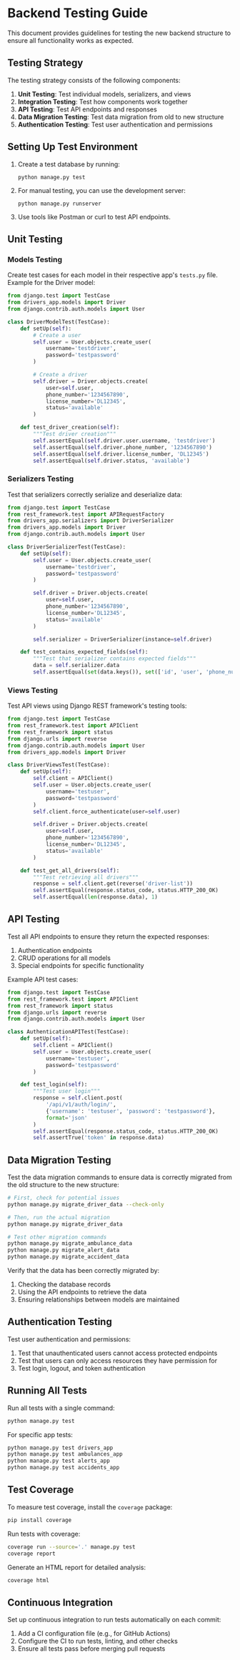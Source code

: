 # Backend Testing Guide

This document provides guidelines for testing the new backend structure to ensure all functionality works as expected.

## Testing Strategy

The testing strategy consists of the following components:

1. **Unit Testing**: Test individual models, serializers, and views
2. **Integration Testing**: Test how components work together
3. **API Testing**: Test API endpoints and responses
4. **Data Migration Testing**: Test data migration from old to new structure
5. **Authentication Testing**: Test user authentication and permissions

## Setting Up Test Environment

1. Create a test database by running:

   ```
   python manage.py test
   ```

2. For manual testing, you can use the development server:

   ```
   python manage.py runserver
   ```

3. Use tools like Postman or curl to test API endpoints.

## Unit Testing

### Models Testing

Create test cases for each model in their respective app's `tests.py` file. Example for the Driver model:

```python
from django.test import TestCase
from drivers_app.models import Driver
from django.contrib.auth.models import User

class DriverModelTest(TestCase):
    def setUp(self):
        # Create a user
        self.user = User.objects.create_user(
            username='testdriver',
            password='testpassword'
        )

        # Create a driver
        self.driver = Driver.objects.create(
            user=self.user,
            phone_number='1234567890',
            license_number='DL12345',
            status='available'
        )

    def test_driver_creation(self):
        """Test driver creation"""
        self.assertEqual(self.driver.user.username, 'testdriver')
        self.assertEqual(self.driver.phone_number, '1234567890')
        self.assertEqual(self.driver.license_number, 'DL12345')
        self.assertEqual(self.driver.status, 'available')
```

### Serializers Testing

Test that serializers correctly serialize and deserialize data:

```python
from django.test import TestCase
from rest_framework.test import APIRequestFactory
from drivers_app.serializers import DriverSerializer
from drivers_app.models import Driver
from django.contrib.auth.models import User

class DriverSerializerTest(TestCase):
    def setUp(self):
        self.user = User.objects.create_user(
            username='testdriver',
            password='testpassword'
        )

        self.driver = Driver.objects.create(
            user=self.user,
            phone_number='1234567890',
            license_number='DL12345',
            status='available'
        )

        self.serializer = DriverSerializer(instance=self.driver)

    def test_contains_expected_fields(self):
        """Test that serializer contains expected fields"""
        data = self.serializer.data
        self.assertEqual(set(data.keys()), set(['id', 'user', 'phone_number', 'license_number', 'status']))
```

### Views Testing

Test API views using Django REST framework's testing tools:

```python
from django.test import TestCase
from rest_framework.test import APIClient
from rest_framework import status
from django.urls import reverse
from django.contrib.auth.models import User
from drivers_app.models import Driver

class DriverViewsTest(TestCase):
    def setUp(self):
        self.client = APIClient()
        self.user = User.objects.create_user(
            username='testuser',
            password='testpassword'
        )
        self.client.force_authenticate(user=self.user)

        self.driver = Driver.objects.create(
            user=self.user,
            phone_number='1234567890',
            license_number='DL12345',
            status='available'
        )

    def test_get_all_drivers(self):
        """Test retrieving all drivers"""
        response = self.client.get(reverse('driver-list'))
        self.assertEqual(response.status_code, status.HTTP_200_OK)
        self.assertEqual(len(response.data), 1)
```

## API Testing

Test all API endpoints to ensure they return the expected responses:

1. Authentication endpoints
2. CRUD operations for all models
3. Special endpoints for specific functionality

Example API test cases:

```python
from django.test import TestCase
from rest_framework.test import APIClient
from rest_framework import status
from django.urls import reverse
from django.contrib.auth.models import User

class AuthenticationAPITest(TestCase):
    def setUp(self):
        self.client = APIClient()
        self.user = User.objects.create_user(
            username='testuser',
            password='testpassword'
        )

    def test_login(self):
        """Test user login"""
        response = self.client.post(
            '/api/v1/auth/login/',
            {'username': 'testuser', 'password': 'testpassword'},
            format='json'
        )
        self.assertEqual(response.status_code, status.HTTP_200_OK)
        self.assertTrue('token' in response.data)
```

## Data Migration Testing

Test the data migration commands to ensure data is correctly migrated from the old structure to the new structure:

```bash
# First, check for potential issues
python manage.py migrate_driver_data --check-only

# Then, run the actual migration
python manage.py migrate_driver_data

# Test other migration commands
python manage.py migrate_ambulance_data
python manage.py migrate_alert_data
python manage.py migrate_accident_data
```

Verify that the data has been correctly migrated by:

1. Checking the database records
2. Using the API endpoints to retrieve the data
3. Ensuring relationships between models are maintained

## Authentication Testing

Test user authentication and permissions:

1. Test that unauthenticated users cannot access protected endpoints
2. Test that users can only access resources they have permission for
3. Test login, logout, and token authentication

## Running All Tests

Run all tests with a single command:

```bash
python manage.py test
```

For specific app tests:

```bash
python manage.py test drivers_app
python manage.py test ambulances_app
python manage.py test alerts_app
python manage.py test accidents_app
```

## Test Coverage

To measure test coverage, install the `coverage` package:

```bash
pip install coverage
```

Run tests with coverage:

```bash
coverage run --source='.' manage.py test
coverage report
```

Generate an HTML report for detailed analysis:

```bash
coverage html
```

## Continuous Integration

Set up continuous integration to run tests automatically on each commit:

1. Add a CI configuration file (e.g., for GitHub Actions)
2. Configure the CI to run tests, linting, and other checks
3. Ensure all tests pass before merging pull requests
